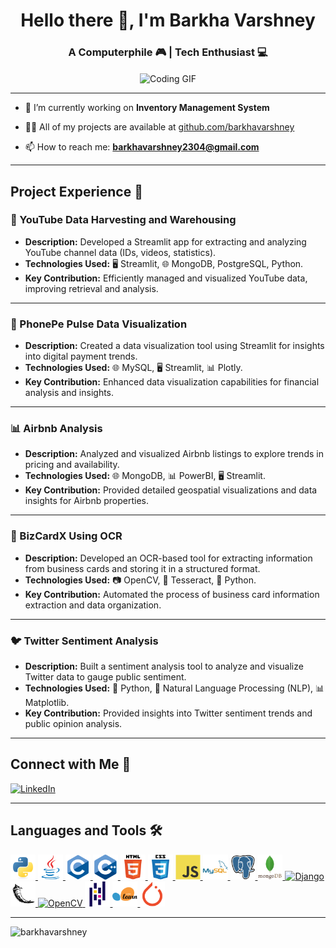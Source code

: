 <h1 align="center">Hello there 👋, I'm Barkha Varshney</h1>
<h3 align="center">A Computerphile 🎮 | Tech Enthusiast 💻</h3>

<p align="center">
  <img src="https://camo.githubusercontent.com/66066b22abacaf358032bb15ab64fe18654e8d00e2ed4d07747d89eccb6596ae/68747470733a2f2f63646e622e61727473746174696f6e2e636f6d2f702f6173736574732f696d616765732f696d616765732f3032382f3939312f3939392f6f726967696e616c2f616e6e612d68617672796c79756b682d2e6769663f31353936313235313132" width="400" alt="Coding GIF" align="center" />
</p>

---

- 🔭 I’m currently working on **Inventory Management System**

- 👨‍💻 All of my projects are available at [github.com/barkhavarshney](https://github.com/barkhavarshney)

- 📫 How to reach me: **barkhavarshney2304@gmail.com**

---

<h2 align="left">Project Experience 🚀</h2>

### 🧠 YouTube Data Harvesting and Warehousing
- **Description:** Developed a Streamlit app for extracting and analyzing YouTube channel data (IDs, videos, statistics).
- **Technologies Used:** 🖥️ Streamlit, 🌐 MongoDB, PostgreSQL, Python.
- **Key Contribution:** Efficiently managed and visualized YouTube data, improving retrieval and analysis.


---

### 📰 PhonePe Pulse Data Visualization
- **Description:** Created a data visualization tool using Streamlit for insights into digital payment trends.
- **Technologies Used:** 🌐 MySQL, 🖥️ Streamlit, 📊 Plotly.
- **Key Contribution:** Enhanced data visualization capabilities for financial analysis and insights.


---

### 📊 Airbnb Analysis
- **Description:** Analyzed and visualized Airbnb listings to explore trends in pricing and availability.
- **Technologies Used:** 🌐 MongoDB, 📊 PowerBI, 🖥️ Streamlit.
- **Key Contribution:** Provided detailed geospatial visualizations and data insights for Airbnb properties.


---

### 🧩 BizCardX Using OCR
- **Description:** Developed an OCR-based tool for extracting information from business cards and storing it in a structured format.
- **Technologies Used:** 📷 OpenCV, 🧠 Tesseract, 🐍 Python.
- **Key Contribution:** Automated the process of business card information extraction and data organization.


---

### 🐦 Twitter Sentiment Analysis
- **Description:** Built a sentiment analysis tool to analyze and visualize Twitter data to gauge public sentiment.
- **Technologies Used:** 🐍 Python, 🤖 Natural Language Processing (NLP), 📊 Matplotlib.
- **Key Contribution:** Provided insights into Twitter sentiment trends and public opinion analysis.


---

<h2 align="left">Connect with Me 🤝</h2>

<p align="left">
  <a href="https://linkedin.com/in/barkhavarshney" target="_blank"><img src="https://raw.githubusercontent.com/rahuldkjain/github-profile-readme-generator/master/src/images/icons/Social/linked-in-alt.svg" alt="LinkedIn" height="30" width="40" /></a>
</p>

---

<h2 align="left">Languages and Tools 🛠️</h2>

<p align="left">
  <a href="https://www.python.org" target="_blank" rel="noreferrer"> <img src="https://raw.githubusercontent.com/devicons/devicon/master/icons/python/python-original.svg" alt="Python" width="40" height="40"/> </a> 
  <a href="https://www.java.com" target="_blank" rel="noreferrer"> <img src="https://raw.githubusercontent.com/devicons/devicon/master/icons/java/java-original.svg" alt="Java" width="40" height="40"/> </a>
  <a href="https://www.cprogramming.com/" target="_blank" rel="noreferrer"> <img src="https://raw.githubusercontent.com/devicons/devicon/master/icons/c/c-original.svg" alt="C" width="40" height="40"/> </a>
  <a href="https://www.w3schools.com/cpp/" target="_blank" rel="noreferrer"> <img src="https://raw.githubusercontent.com/devicons/devicon/master/icons/cplusplus/cplusplus-original.svg" alt="C++" width="40" height="40"/> </a>
  <a href="https://www.w3schools.com/html/" target="_blank" rel="noreferrer"> <img src="https://raw.githubusercontent.com/devicons/devicon/master/icons/html5/html5-original-wordmark.svg" alt="HTML" width="40" height="40"/> </a>
  <a href="https://www.w3schools.com/css/" target="_blank" rel="noreferrer"> <img src="https://raw.githubusercontent.com/devicons/devicon/master/icons/css3/css3-original-wordmark.svg" alt="CSS3" width="40" height="40"/> </a> 
  <a href="https://developer.mozilla.org/en-US/docs/Web/JavaScript" target="_blank" rel="noreferrer"> <img src="https://raw.githubusercontent.com/devicons/devicon/master/icons/javascript/javascript-original.svg" alt="JavaScript" width="40" height="40"/> </a> 
  <a href="https://www.mysql.com/" target="_blank" rel="noreferrer"> <img src="https://raw.githubusercontent.com/devicons/devicon/master/icons/mysql/mysql-original-wordmark.svg" alt="MySQL" width="40" height="40"/> </a>
  <a href="https://www.postgresql.org/" target="_blank" rel="noreferrer"> <img src="https://raw.githubusercontent.com/devicons/devicon/master/icons/postgresql/postgresql-original.svg" alt="PostgreSQL" width="40" height="40"/> </a>
  <a href="https://www.mongodb.com/" target="_blank" rel="noreferrer"> <img src="https://raw.githubusercontent.com/devicons/devicon/master/icons/mongodb/mongodb-original-wordmark.svg" alt="MongoDB" width="40" height="40"/> </a> 
  <a href="https://www.djangoproject.com/" target="_blank" rel="noreferrer"> <img src="https://cdn.worldvectorlogo.com/logos/django.svg" alt="Django" width="40" height="40"/> </a> 
  <a href="https://flask.palletsprojects.com/" target="_blank" rel="noreferrer"> <img src="https://raw.githubusercontent.com/devicons/devicon/master/icons/flask/flask-original.svg" alt="Flask" width="40" height="40"/> </a>
  <a href="https://opencv.org/" target="_blank" rel="noreferrer"> <img src="https://www.vectorlogo.zone/logos/opencv/opencv-icon.svg" alt="OpenCV" width="40" height="40"/> </a> 
  <a href="https://pandas.pydata.org/" target="_blank" rel="noreferrer"> <img src="https://raw.githubusercontent.com/devicons/devicon/2ae2a900d2f041da66e950e4d48052658d850630/icons/pandas/pandas-original.svg" alt="Pandas" width="40" height="40"/> </a> 
  <a href="https://scikit-learn.org/" target="_blank" rel="noreferrer"> <img src="https://raw.githubusercontent.com/devicons/devicon/master/icons/scikitlearn/scikitlearn-original.svg" alt="Scikit-learn" width="40" height="40"/> </a>
  <a href="https://pytorch.org/" target="_blank" rel="noreferrer"> <img src="https://raw.githubusercontent.com/devicons/devicon/master/icons/pytorch/pytorch-original.svg" alt="PyTorch" width="40" height="40"/> </a>
</p>

---

<p align="left">
  <img src="https://github-readme-stats.vercel.app/api/top-langs?username=barkhavarshney&show_icons=true&locale=en&layout=compact" alt="barkhavarshney" />
</p>
